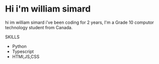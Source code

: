#  Hi i'm william simard
hi im william simard i've been coding for 2 years, I'm a Grade 10 computor technology student from Canada.

SKILLS

- Python
- Typescript
- HTMI,JS,CSS
